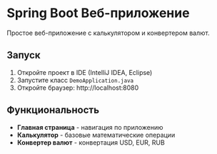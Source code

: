 # Spring Boot Веб-приложение

Простое веб-приложение с калькулятором и конвертером валют.

## Запуск

1. Откройте проект в IDE (IntelliJ IDEA, Eclipse)
2. Запустите класс `DemoApplication.java`
3. Откройте браузер: http://localhost:8080

## Функциональность

- **Главная страница** - навигация по приложению
- **Калькулятор** - базовые математические операции
- **Конвертер валют** - конвертация USD, EUR, RUB 